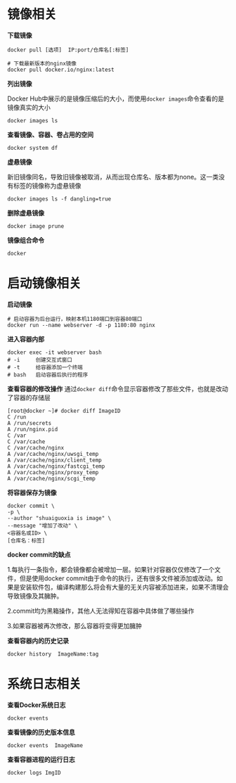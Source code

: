 # 镜像相关
**下载镜像**
```
docker pull [选项]  IP:port/仓库名[:标签]

# 下载最新版本的nginx镜像
docker pull docker.io/nginx:latest
```

**列出镜像**

Docker Hub中展示的是镜像压缩后的大小，而使用`docker images`命令查看的是镜像真实的大小
```
docker images ls
```

**查看镜像、容器、卷占用的空间**
```
docker system df 
```

**虚悬镜像**

新旧镜像同名，导致旧镜像被取消，从而出现仓库名、版本都为none。这一类没有标签的镜像称为虚悬镜像
```
docker images ls -f dangling=true
```

**删除虚悬镜像**
```
docker image prune
```

**镜像组合命令**
```
docker 
```

# 启动镜像相关
**启动镜像**
```
# 启动容器为后台运行，映射本机1180端口到容器80端口
docker run --name webserver -d -p 1180:80 nginx
```

**进入容器内部**
```
docker exec -it webserver bash
# -i     创建交互式窗口
# -t     给容器添加一个终端
# bash   启动容器后执行的程序
```

**查看容器的修改操作**
通过`docker diff`命令显示容器修改了那些文件，也就是改动了容器的存储层
```
[root@docker ~]# docker diff ImageID
C /run
A /run/secrets
A /run/nginx.pid
C /var
C /var/cache
C /var/cache/nginx
A /var/cache/nginx/uwsgi_temp
A /var/cache/nginx/client_temp
A /var/cache/nginx/fastcgi_temp
A /var/cache/nginx/proxy_temp
A /var/cache/nginx/scgi_temp
```

**将容器保存为镜像**
```
docker commit \
-p \
--author "shuaiguoxia is image" \
--message "增加了改动" \
<容器名或ID> \
[仓库名：标签]
```

**docker commit的缺点**

1.每执行一条指令，都会镜像都会被增加一层。如果针对容器仅仅修改了一个文件，但是使用docker commit由于命令的执行，还有很多文件被添加或改动。如果是安装软件包，编译构建那么将会有大量的无关内容被添加进来，如果不清理会导致镜像及其臃肿。

2.commit均为黑箱操作，其他人无法得知在容器中具体做了哪些操作

3.如果容器被再次修改，那么容器将变得更加臃肿


**查看容器内的历史记录**
```
docker history  ImageName:tag
```


# 系统日志相关
**查看Docker系统日志**
```
docker events
```

**查看镜像的历史版本信息**
```
docker events  ImageName
```

**查看容器进程的运行日志**
```
docker logs ImgID
```